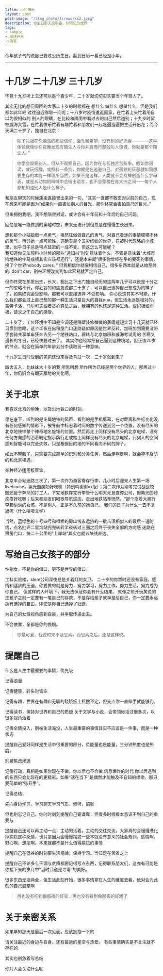 ```yaml
---
title: 小年快乐
layout: post
post-image: "/blog_photo/fireworks2.jpeg"
description: 你生日那天的宇宙，你所见的世界
tags:
- sample
- 继往开来
- 随笔
---
```





今年孩子气的说自己要过公历生日，翻到日历一看已经是小年。  


---

# 十几岁 二十几岁 三十几岁
毕竟十九岁听上去还可以是个青少年，二十岁就切切实实要当个年轻人了。  

其实无比的想问周围的大家二十岁的时候都在 想什么 做什么 想做什么，但是我们都如此年轻 过往迫近哪堪一问呢；十八岁时疫情遣返回家，在忙着上头忙着用自以为很相似的 别人的眼睛，在比较和隔阂中看过去的自己然后道别；十九岁时留校威海大雪，在忙着快乐忙着有趣忙着和朋友们一起吃遍逛遍把生活开出花；而今天满二十岁了，独自在北京：
>除了扎根在你脑海的那些信仰、面孔和希望，没有别的好思索————这种体验就像你在夜晚发现有陌生人与你并肩而行那般叫人惊讶。你就是那个陌生人。”  

>你学会观察别人，但从不观察自己，因为你在与孤独苦苦抗争。假如你阅读，或玩纸牌，或照料一条狗，你就是在逃避自己。对孤独的厌恶就如同想要生存的本能一样理所当然，如果不是这样，人类就不会费神创造什么字母表，或是从动物的叫喊中总结出语言，也不会穿梭在各大洲之间——每个人都想知道别人是什么样子。

和朋友聊天的时候濡染直接冒出来的一句，"其实一直都不敢面对以前的自己，现在想来可能是因为“如果你一直害怕别人的目光，那你终究会害怕自己的目光。”

但来拥抱我吧，我不想隔空对话，或许会有十年前和十年后的自己闪现。  
  
回忆是唯一能做到的穿越时空，未来无法计划但总是在慢慢生长出来。  

想和那个小姑娘借一点勇气，坦然狂傲做自己的勇气，对自己着迷的事情喋喋不休的勇气。再分她一点可能性，这确实是个五彩缤纷的世界，在被时代忽略的小城里，似乎日子总是带点延迟的一成不变。但这怎么可能呢？    
我知道你无法预料小时候的那些“通知书”时刻意味着什么，不管是意味着“大城市挤地铁的牛马成绩其实应该都还行”，还是本来就“很多你曾经在乎的要死的事情，换了个世界nobody cares。” 但我相信你就像相信自己，很多东西本就是从始至终的i don't car，别被环境改变到如此容易就否定自己。

但你终究在那里出生，长大，相比之下出门独自经历的这两年几乎可以说是十分之一的忽略不计。你狂妄的和朋友说都二十岁了，可以自己选择自己想成为的样子了，如果终究会受影响，那我可以直接选择 不受影响。
你心说这其实不可能，什么我们都会过上自己想的那一种生活只是巨大的自我pua，但生活永远是相对的，蒙特卡洛，马尔可夫或者贪心算法之后，我拥有的也还是这种生活。或积极或消极，请求之于自己的感受。


二十岁了，工位环境中不知是空调还是隔壁装修微微的轰鸣短短实习十几天就已经习惯到忽略，这个半夜在出租屋门口迷路疑似原因是世界反转，加班加到需要没带手套骑共享单车狂奔去另一个地铁站口，辗转与北京加班和威海考试周的 苦寒又漫长的冬日，已经快要过去了。
其实你也经常把自己逼到这种境地，但正值20岁的节点，就会在简单的年龄划分中读取另一种意味。  


十九岁生日时受到的包包还没来得及背过一次，二十岁就到来了


四舍五入，比妹妹大十岁的我 所思所想 所作所为已经是两个世界的人，那再过十年，你仍旧会有翻天覆地的变化啊。

# 关于北京

我喜欢北京的傍晚，以及出地铁口的时刻。 

呆在底下，听到的是专属地铁的风声，看到的是手机屏幕，在对距离和坐标变化没有任何感知的情形下，被导航中标志着时间的数字传送到另一个位置，没有尽头的北京地铁中某个神奇地名旋钮的位置。然后再走上同样没有尽头的北京电梯，没有任何方向感的沿着既定指示牌行走或踏上同样没有尽头的北京电梯，此刻人的空间感知智能可以完全失效，只是根据目的地的不同看向不同的牌子。  

如此不带脑子，只需要完成简单的识别和分类任务，然后走啊走啊，就会猝不及防的和北京相遇。  

某种经济适用版盲盒。


北京丰台站迷路三次了，第一次作为游客寄存行李，几小时后迎来人生第一场livehouse，紫光园酸奶好吃喔（特别鸣谢谢xx版）；第二次作为刚考完试战战兢兢还疲于奔命的打工人，下完地铁存完行李管什么明天元旦直奔公司，但紫光园炒疙瘩好吃喔；后来和朋友们唱歌导航这边，走出地铁站却恍然，“那个拖着大黑行李箱匆匆的女孩，不是别人，正是不久前的她自己。
我们的日子为什么一去不复返呢（什么咯噔文学）

当然，蓝绿色的十号四号和橙橙的房山线永远挤的一批击溃相似人的最后一道防线，点名批评二里沟站兜兜转转半夜转过三圈之后终于丧失全部的方向感 迷路在租房门口，快二十公里的“上岸站”其实也就五块钱直达。



# 写给自己女孩子的部分

性别女，不是你的借口，更不是世界的借口。

工科实验楼，stem公司深夜总是关着灯的女卫。
二十岁的你暂时还没有家庭，感情和适龄的压迫，你要做的就是努力，努力学习，努力工作，努力生活，努力成为你自己。
但这样的大环境下，我无法保证你会有什么结果。
就像之前开玩笑说的生孩子之前一定要有一笔自己的存款，不是存给孩子就单是给自己，你一定要永远拥有选择的自由，即使是你自己选择了归途。

为自己的女性视角感到自豪，并争取传递出去。  


不会依靠，全都是你的畏惧。
>你最可爱，我说时来不及思索，而思索之后，还是这样说。

# 提醒自己
什么是人生中最重要的事情，优先级

记得浪漫

记得健康，转头时皆空

记得有趣，世界在有趣和无聊的跷跷板上摇摆不定，但支点你一直伸手就能够到。


记得读书，保持对世界和自己的质疑
关于文学与小说，会带领你活过很多次，以很多视角活着

记得全情投入，别被生活淹没，人生最重要的事情其实不应该是一件事，而是一种状态

提醒自己爱好同样是生活中很重要的部分，负能量也是能量，三分钟热度也是热度。

别被焦虑渗透

记得行动，真相是如果你现在不做，你以后也不会做 信息爆炸的时代 你以后遇到的东西只会比现在的更精彩。如果“活在当下”是偶然才能触及不自知的缥缈，那只要简单的“张开手”。

记得总结，

先向身边学习，学习聊天学习气质，倾听，搞钱

但也别忘记自己，你时时刻刻提醒自己要谦卑，但很多时候根本意识不到自己的重要与

提醒自己还可以再主动一点，主动的活着，主动的交往交流，大家真的会慢慢进化掉尴尬这种感情，也只是因为会慢慢摆脱一些本就没有意义的社会规训，感情啊，野心啊，想法啊，本来就都不是什么值得尴尬的事情  

提醒自己在低谷的时刻要生活规律，保持学习。当知足在苦难之上

提醒自己不论多么干涸与贫瘠都要记得写点东西，记得联系朋友们，这亦有可能是你接下来的岁月中“当时只道是寻常”的美好。

很多东西无法两全，但生活此刻开始，很多事情拿在人生的维度去看，绝对会为此刻的自己鼓掌啊

>再也没有吃到像那夜的好豆，再也没有看到像那夜的好戏了

# 关于亲密关系
如果早知那天是最后一次见面，应该拥抱一下的



请关注最近的身边与自身，还有最远的星空与热爱。
有些事情确实是不关注就不存在的

其实也别急着写总结

你对人会关注什么呢
